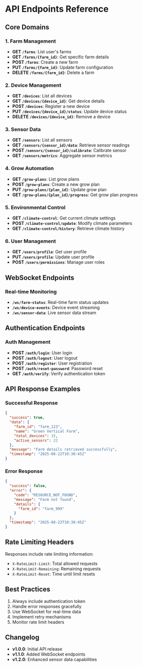 # API Endpoints Reference

## Core Domains

### 1. Farm Management
- **GET `/farms`**: List user's farms
- **GET `/farms/{farm_id}`**: Get specific farm details
- **POST `/farms`**: Create a new farm
- **PUT `/farms/{farm_id}`**: Update farm configuration
- **DELETE `/farms/{farm_id}`**: Delete a farm

### 2. Device Management
- **GET `/devices`**: List all devices
- **GET `/devices/{device_id}`**: Get device details
- **POST `/devices`**: Register a new device
- **PUT `/devices/{device_id}/status`**: Update device status
- **DELETE `/devices/{device_id}`**: Remove a device

### 3. Sensor Data
- **GET `/sensors`**: List all sensors
- **GET `/sensors/{sensor_id}/data`**: Retrieve sensor readings
- **POST `/sensors/{sensor_id}/calibrate`**: Calibrate sensor
- **GET `/sensors/metrics`**: Aggregate sensor metrics

### 4. Grow Automation
- **GET `/grow-plans`**: List grow plans
- **POST `/grow-plans`**: Create a new grow plan
- **PUT `/grow-plans/{plan_id}`**: Update grow plan
- **GET `/grow-plans/{plan_id}/progress`**: Get grow plan progress

### 5. Environmental Control
- **GET `/climate-control`**: Get current climate settings
- **POST `/climate-control/update`**: Modify climate parameters
- **GET `/climate-control/history`**: Retrieve climate history

### 6. User Management
- **GET `/users/profile`**: Get user profile
- **PUT `/users/profile`**: Update user profile
- **POST `/users/permissions`**: Manage user roles

## WebSocket Endpoints

### Real-time Monitoring
- **`/ws/farm-status`**: Real-time farm status updates
- **`/ws/device-events`**: Device event streaming
- **`/ws/sensor-data`**: Live sensor data stream

## Authentication Endpoints

### Auth Management
- **POST `/auth/login`**: User login
- **POST `/auth/logout`**: User logout
- **POST `/auth/register`**: User registration
- **POST `/auth/reset-password`**: Password reset
- **GET `/auth/verify`**: Verify authentication token

## API Response Examples

### Successful Response
```json
{
  "success": true,
  "data": {
    "farm_id": "farm_123",
    "name": "Green Vertical Farm",
    "total_devices": 15,
    "active_sensors": 22
  },
  "message": "Farm details retrieved successfully",
  "timestamp": "2025-08-22T10:30:45Z"
}
```

### Error Response
```json
{
  "success": false,
  "error": {
    "code": "RESOURCE_NOT_FOUND",
    "message": "Farm not found",
    "details": {
      "farm_id": "farm_999"
    }
  },
  "timestamp": "2025-08-22T10:30:45Z"
}
```

## Rate Limiting Headers

Responses include rate limiting information:
- `X-RateLimit-Limit`: Total allowed requests
- `X-RateLimit-Remaining`: Remaining requests
- `X-RateLimit-Reset`: Time until limit resets

## Best Practices

1. Always include authentication token
2. Handle error responses gracefully
3. Use WebSocket for real-time data
4. Implement retry mechanisms
5. Monitor rate limit headers

## Changelog

- **v1.0.0**: Initial API release
- **v1.1.0**: Added WebSocket endpoints
- **v1.2.0**: Enhanced sensor data capabilities